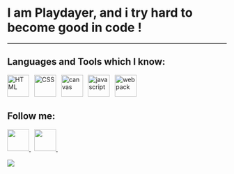   <h1>I am Playdayer, and i try hard to become good in code !</h1>
  <hr>
  
  <h2><strong>Languages and Tools which I know:</strong></h2>
  
  <img src = "https://cdn-icons-png.flaticon.com/512/732/732212.png" width = "50" height = "50" alt="HTML"> &nbsp;
  <img src = "https://cdn-icons-png.flaticon.com/512/732/732190.png" width = "50" height = "50" alt="CSS"> &nbsp;
  <img src = "https://media.discordapp.net/attachments/1022799980777443391/1059851933709516800/canvas.png" width = "50" height = "50" alt="canvas"> &nbsp;
  <img src = "https://cdn-icons-png.flaticon.com/512/5968/5968292.png" width = "50" height = "50" alt="javascript"> &nbsp;
  <img src = "https://media.discordapp.net/attachments/1012402566547640320/1053411734318231723/webpack-icon.png?width=513&height=513" width = "50" height = "50" alt="webpack">
  
  <h2><strong>Follow me:</strong></h2>
  <a href = "https://discord.gg/K7C3kq7Azh"> <img src = "https://play-lh.googleusercontent.com/Wvjx6rVlC1rGWKkln3r-23ICKV--sxEEUuq7jd15BeJan8v-wS7TGwm0NHXqqon18w" width = "50" height = "50"> </a> &nbsp;
  <a href = "https://www.youtube.com/channel/UCrnlCMJViU3sjAolodU3hMg"> <img src = "https://cdn-icons-png.flaticon.com/512/1384/1384060.png" width = "50" height = "50"> </a> &nbsp; <br> <br>
  <img src = "https://lanyard.cnrad.dev/api/753563486352572479"> &nbsp;
